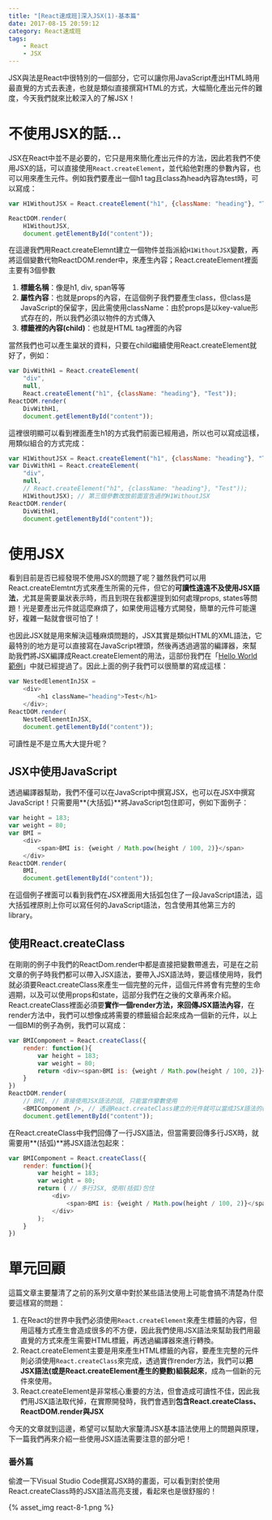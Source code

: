 ```yaml
---
title: "[React速成班]深入JSX(1)-基本篇"
date: 2017-08-15 20:59:12
category: React速成班
tags:
    - React
    - JSX
---
```


JSX與法是React中很特別的一個部分，它可以讓你用JavaScript產出HTML時用最直覺的方式去表達，也就是類似直接撰寫HTML的方式，大幅簡化產出元件的難度，今天我們就來比較深入的了解JSX！

<!-- more -->

# 不使用JSX的話...

JSX在React中並不是必要的，它只是用來簡化產出元件的方法，因此若我們不使用JSX的話，可以直接使用`React.createElement`，並代給他對應的參數內容，也可以用來產生元件。例如我們要產出一個h1 tag且class為head內容為test時，可以寫成：

```javascript
var H1WithoutJSX = React.createElement("h1", {className: "heading"}, "Test");

ReactDOM.render(
    H1WithoutJSX, 
    document.getElementById("content"));
```

在這邊我們用React.createElemnt建立一個物件並指派給`H1WithoutJSX`變數，再將這個變數代物ReactDOM.render中，來產生內容；React.createElement裡面主要有3個參數

1.  **標籤名稱**：像是h1, div, span等等
2.  **屬性內容**：也就是props的內容，在這個例子我們要產生class，但class是JavaScript的保留字，因此需使用className：由於props是以key-value形式存在的，所以我們必須以物件的方式傳入
3.  **標籤裡的內容(child)**：也就是HTML tag裡面的內容

當然我們也可以產生巢狀的資料，只要在child繼續使用React.createElement就好了，例如：

```javascript
var DivWithH1 = React.createElement(
    "div",
    null,
    React.createElement("h1", {className: "heading"}, "Test"));
ReactDOM.render(
    DivWithH1, 
    document.getElementById("content"));
```

這裡很明顯可以看到裡面產生h1的方式我們前面已經用過，所以也可以寫成這樣，用類似組合的方式完成：

```javascript
var H1WithoutJSX = React.createElement("h1", {className: "heading"}, "Test");
var DivWithH1 = React.createElement(
    "div",
    null,
    // React.createElement("h1", {className: "heading"}, "Test"));
    H1WithoutJSX); // 第三個參數改放前面宣告過的H1WithoutJSX
ReactDOM.render(
    DivWithH1, 
    document.getElementById("content"));
```

# 使用JSX

看到目前是否已經發現不使用JSX的問題了呢？雖然我們可以用React.createElemtnt方式來產生所需的元件，但它的**可讀性遠遠不及使用JSX語法**，尤其是需要巢狀表示時，而且到現在我都還提到如何處理props, states等問題！光是要產出元件就這麼麻煩了，如果使用這種方式開發，簡單的元件可能還好，複雜一點就會很可怕了！

也因此JSX就是用來解決這種麻煩問題的，JSX其實是類似HTML的XML語法，它最特別的地方是可以直接寫在JavaScript裡頭，然後再透過適當的編譯器，來幫助我們將JSX編譯成React.createElement的用法，這部份我們在「[Hello World範例](https://dotblogs.com.tw/wellwind/2016/03/04/react-tutorial-1)」中就已經提過了。因此上面的例子我們可以很簡單的寫成這樣：

```javascript
var NestedElementInJSX = 
    <div>
        <h1 className="heading">Test</h1>
    </div>;
ReactDOM.render(
    NestedElementInJSX, 
    document.getElementById("content"));
```

可讀性是不是立馬大大提升呢？

## JSX中使用JavaScript

透過編譯器幫助，我們不僅可以在JavaScript中撰寫JSX，也可以在JSX中撰寫JavaScript！只需要用**{大括弧}**將JavaScript包住即可，例如下面例子：

```javascript
var height = 183;
var weight = 80;
var BMI = 
    <div>
        <span>BMI is: {weight / Math.pow(height / 100, 2)}</span>
    </div>
ReactDOM.render(
    BMI, 
    document.getElementById("content"));
```

在這個例子裡面可以看到我們在JSX裡面用大括弧包住了一段JavaScript語法，這大括弧裡原則上你可以寫任何的JavaScript語法，包含使用其他第三方的library。

## 使用React.createClass

在剛剛的例子中我們的ReactDom.render中都是直接把變數帶進去，可是在之前文章的例子時我們都可以帶入JSX語法，要帶入JSX語法時，要這樣使用時，我們就必須要React.createClass來產生一個完整的元件，這個元件將會有完整的生命週期，以及可以使用props和state，這部分我們在之後的文章再來介紹。React.createClass裡面必須要**實作一個render方法，來回傳JSX語法內容**，在render方法中，我們可以想像成將需要的標籤組合起來成為一個新的元件，以上一個BMI的例子為例，我們可以寫成：

```javascript
var BMICompoment = React.createClass({
    render: function(){
        var height = 183;
        var weight = 80;
        return <div><span>BMI is: {weight / Math.pow(height / 100, 2)}</span></div>;
    }
})
ReactDOM.render(
    // BMI, // 直接使用JSX語法的話, 只能當作變數使用
    <BMICompoment />, // 透過React.createClass建立的元件就可以當成JSX語法的標籤使用, 而不再只是變數 
    document.getElementById("content"));
```

在React.createClass中我們回傳了一行JSX語法，但當需要回傳多行JSX時，就需要用**(括弧)**將JSX語法包起來：

```javascript
var BMICompoment = React.createClass({
    render: function(){
        var height = 183;
        var weight = 80;
        return ( // 多行JSX, 使用(括弧)包住
            <div>
                <span>BMI is: {weight / Math.pow(height / 100, 2)}</span>
            </div>
        );
    }
})
```

# 單元回顧

這篇文章主要釐清了之前的系列文章中對於某些語法使用上可能會搞不清楚為什麼要這樣寫的問題：

1.  在React的世界中我們必須使用`React.createElement`來產生標籤的內容，但用這種方式產生會造成很多的不方便，因此我們使用JSX語法來幫助我們用最直覺的方式來產生需要HTML標籤，再透過編譯器來進行轉換。
2.  React.createElement主要是用來產生HTML標籤的內容，要產生完整的元件則必須使用`React.createClass`來完成，透過實作render方法，我們可以**把JSX語法(或是React.createElement產生的變數)組裝起來**，成為一個新的元件來使用。
3.  React.createElement是非常核心重要的方法，但會造成可讀性不佳，因此我們用JSX語法取代掉，在實際開發時，我們會遇到**包含React.createClass、ReactDOM.render與JSX**

今天的文章就到這邊，希望可以幫助大家釐清JSX基本語法使用上的問題與原理，下一篇我們再來介紹一些使用JSX語法需要注意的部分吧！

### 番外篇

偷渡一下Visual Studio Code撰寫JSX時的畫面，可以看到對於使用React.createClass時的JSX語法高亮支援，看起來也是很舒服的！

{% asset_img react-8-1.png %}